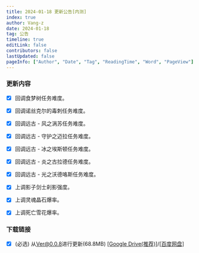```yaml
---
title: 2024-01-18 更新公告[内测]
index: true
author: Vang-z
date: 2024-01-18
tag: 公告
timeline: true
editLink: false
contributors: false
lastUpdated: false
pageInfo: ["Author", "Date", "Tag", "ReadingTime", "Word", "PageView"]
---
```


### 更新内容
- [x] 回调<a>食梦树</a>任务难度。
- [x] 回调<a>诺丝克尔的毒刺</a>任务难度。
- [x] 回调<a>远古 - 风之涡苏</a>任务难度。
- [x] 回调<a>远古 - 守护之迈拉</a>任务难度。
- [x] 回调<a>远古 - 冰之埃斯顿</a>任务难度。
- [x] 回调<a>远古 - 炎之古拉德</a>任务难度。
- [x] 回调<a>远古 - 光之沃德咯斯</a>任务难度。
- [x] 上调<a>影子剑士刹影</a>强度。
- [x] 上调<a>灵魂晶石</a>爆率。
- [x] 上调<a>死亡雪花</a>爆率。


### 下载链接
- [x] <a>(必选)</a> 从<a>Ver@0.0.8</a>进行更新(68.8MB) [[Google Drive(推荐)]](https://drive.google.com/file/d/1j85rRP6uOHu6MNc4EVkcCRNEsUhUOaSB/view)/[[百度网盘]](https://pan.baidu.com/s/1luQrNrV3_w4a9pKWPaVEUQ?pwd=s9y3)
